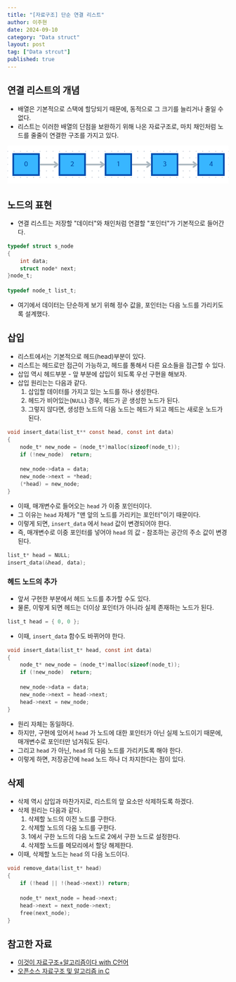 ```yaml
---
title: "[자료구조] 단순 연결 리스트"
author: 이주현
date: 2024-09-10
category: "Data struct"
layout: post
tag: ["Data strcut"]
published: true
---
```


## 연결 리스트의 개념
- 배열은 기본적으로 스택에 할당되기 때문에, 동적으로 그 크기를 늘리거나 줄일 수 없다.
- 리스트는 이러한 배열의 단점을 보완하기 위해 나온 자료구조로, 마치 채인처럼 노드를 줄줄이 연결한 구조를 가지고 있다.

<p align="center">
    <img src="../assets/resource/연결리스트 구조.png">
</p>

## 노드의 표현
- 연결 리스트는 저장할 "데이터"와 채인처럼 연결할 "포인터"가 기본적으로 들어간다.

```c
typedef struct s_node
{
	int data;
	struct node* next;
}node_t;

typedef node_t list_t;
```

- 여기에서 데이터는 단순하게 보기 위해 정수 값을, 포인터는 다음 노드를 가리키도록 설계했다.

## 삽입
- 리스트에서는 기본적으로 헤드(head)부분이 있다.
- 리스트는 헤드로만 접근이 가능하고, 헤드를 통해서 다른 요소들을 접근할 수 있다.
- 삽입 역시 헤드부분 - 앞 부분에 삽입이 되도록 우선 구현을 해보자.
- 삽입 원리는는 다음과 같다.
	1. 삽입할 데이터를 가지고 있는 노드를 하나 생성한다.
	2. 헤드가 비어있는(`NULL`) 경우, 헤드가 곧 생성한 노드가 된다.
	3. 그렇지 않다면, 생성한 노드의 다음 노드는 헤드가 되고 헤드는 새로운 노드가 된다.

```c
void insert_data(list_t** const head, const int data)
{
	node_t* new_node = (node_t*)malloc(sizeof(node_t));
	if (!new_node)	return;

	new_node->data = data;
	new_node->next = *head;
	(*head) = new_node;
}
```

- 이때, 매개변수로 들어오는 `head` 가 이중 포인터이다.
- 그 이유는 `head` 자체가 "맨 앞의 노드를 가리키는 포인터"이기 때문이다.
- 이렇게 되면, `insert_data` 에서 `head` 값이 변경되어야 한다.
- 즉, 매개변수로 이중 포인터를 넣어야 `head` 의 값 - 참조하는 공간의 주소 값이 변경된다.

```c
list_t* head = NULL;
insert_data(&head, data);
```

### 헤드 노드의 추가
- 앞서 구현한 부분에서 헤드 노드를 추가할 수도 있다.
- 물론, 이렇게 되면 헤드는 더이상 포인터가 아니라 실제 존재하는 노드가 된다.

```c
list_t head = { 0, 0 };
```

- 이때, `insert_data` 함수도 바뀌어야 한다.

```c
void insert_data(list_t* head, const int data)
{
	node_t* new_node = (node_t*)malloc(sizeof(node_t));
	if (!new_node)	return;

	new_node->data = data;
	new_node->next = head->next;
	head->next = new_node;
}
```

- 원리 자체는 동일하다.
- 하지만, 구현에 있어서 `head` 가 노드에 대한 포인터가 아닌 실제 노드이기 때문에, 매개변수로 포인터만 넘겨줘도 된다.
- 그리고 `head` 가 아닌, `head` 의 다음 노드를 가리키도록 해야 한다.
- 이렇게 하면, 저장공간에 `head` 노드 하나 더 차지한다는 점이 있다.

## 삭제
- 삭제 역시 삽입과 마찬가지로, 리스트의 앞 요소만 삭제하도록 하겠다.
- 삭제 원리는 다음과 같다.
	1. 삭제할 노드의 이전 노드를 구한다.
	2. 삭제할 노드의 다음 노드를 구한다.
	3. 1에서 구한 노드의 다음 노드로 2에서 구한 노드로 설정한다.
	4. 삭제할 노드를 메모리에서 할당 해제한다.
- 이때, 삭제할 노드는 `head` 의 다음 노드이다.

```c
void remove_data(list_t* head)
{
	if (!head || !(head->next))	return;

	node_t* next_node = head->next;
	head->next = next_node->next;
	free(next_node);
}
```

## 참고한 자료
- [이것이 자료구조+알고리즘이다 with C언어](https://www.yes24.com/Product/Goods/111362116)
- [오픈소스 자료구조 및 알고리즘 in C](https://www.inflearn.com/course/%EC%98%A4%ED%94%88%EC%86%8C%EC%8A%A4-%EC%9E%90%EB%A3%8C%EA%B5%AC%EC%A1%B0-%EC%95%8C%EA%B3%A0%EB%A6%AC%EC%A6%98-c/dashboard)